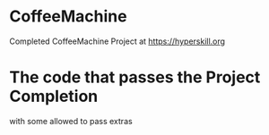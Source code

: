 # CoffeeMachine
Completed CoffeeMachine Project at https://hyperskill.org
# The code that passes the Project Completion 
with some allowed to pass extras
